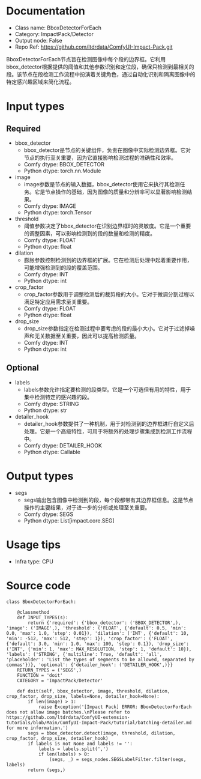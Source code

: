 # Documentation
- Class name: BboxDetectorForEach
- Category: ImpactPack/Detector
- Output node: False
- Repo Ref: https://github.com/ltdrdata/ComfyUI-Impact-Pack.git

BboxDetectorForEach节点旨在检测图像中每个段的边界框。它利用bbox_detector根据提供的阈值和其他参数识别和定位段，确保只检测到最相关的段。该节点在段检测工作流程中扮演着关键角色，通过自动化识别和隔离图像中的特定感兴趣区域来简化流程。

# Input types
## Required
- bbox_detector
    - bbox_detector是节点的关键组件，负责在图像中实际检测边界框。它对节点的执行至关重要，因为它直接影响检测过程的准确性和效率。
    - Comfy dtype: BBOX_DETECTOR
    - Python dtype: torch.nn.Module
- image
    - image参数是节点的输入数据，bbox_detector使用它来执行其检测任务。它是节点操作的基础，因为图像的质量和分辨率可以显著影响检测结果。
    - Comfy dtype: IMAGE
    - Python dtype: torch.Tensor
- threshold
    - 阈值参数决定了bbox_detector在识别边界框时的灵敏度。它是一个重要的调整因素，可以影响检测到的段的数量和检测的精度。
    - Comfy dtype: FLOAT
    - Python dtype: float
- dilation
    - 膨胀参数控制检测到的边界框的扩展。它在检测后处理中起着重要作用，可能增强检测到的段的覆盖范围。
    - Comfy dtype: INT
    - Python dtype: int
- crop_factor
    - crop_factor参数用于调整检测后的裁剪段的大小。它对于微调分割过程以满足特定应用需求至关重要。
    - Comfy dtype: FLOAT
    - Python dtype: float
- drop_size
    - drop_size参数指定在检测过程中要考虑的段的最小大小。它对于过滤掉噪声和无关数据至关重要，因此可以提高检测质量。
    - Comfy dtype: INT
    - Python dtype: int
## Optional
- labels
    - labels参数允许指定要检测的段类型。它是一个可选但有用的特性，用于集中检测特定的感兴趣的段。
    - Comfy dtype: STRING
    - Python dtype: str
- detailer_hook
    - detailer_hook参数提供了一种机制，用于对检测到的边界框进行自定义后处理。它是一个高级特性，可用于将额外的处理步骤集成到检测工作流程中。
    - Comfy dtype: DETAILER_HOOK
    - Python dtype: Callable

# Output types
- segs
    - segs输出包含图像中检测到的段，每个段都带有其边界框信息。这是节点操作的主要结果，对于进一步的分析或处理至关重要。
    - Comfy dtype: SEGS
    - Python dtype: List[impact.core.SEG]

# Usage tips
- Infra type: CPU

# Source code
```
class BboxDetectorForEach:

    @classmethod
    def INPUT_TYPES(s):
        return {'required': {'bbox_detector': ('BBOX_DETECTOR',), 'image': ('IMAGE',), 'threshold': ('FLOAT', {'default': 0.5, 'min': 0.0, 'max': 1.0, 'step': 0.01}), 'dilation': ('INT', {'default': 10, 'min': -512, 'max': 512, 'step': 1}), 'crop_factor': ('FLOAT', {'default': 3.0, 'min': 1.0, 'max': 100, 'step': 0.1}), 'drop_size': ('INT', {'min': 1, 'max': MAX_RESOLUTION, 'step': 1, 'default': 10}), 'labels': ('STRING', {'multiline': True, 'default': 'all', 'placeholder': 'List the types of segments to be allowed, separated by commas'})}, 'optional': {'detailer_hook': ('DETAILER_HOOK',)}}
    RETURN_TYPES = ('SEGS',)
    FUNCTION = 'doit'
    CATEGORY = 'ImpactPack/Detector'

    def doit(self, bbox_detector, image, threshold, dilation, crop_factor, drop_size, labels=None, detailer_hook=None):
        if len(image) > 1:
            raise Exception('[Impact Pack] ERROR: BboxDetectorForEach does not allow image batches.\nPlease refer to https://github.com/ltdrdata/ComfyUI-extension-tutorials/blob/Main/ComfyUI-Impact-Pack/tutorial/batching-detailer.md for more information.')
        segs = bbox_detector.detect(image, threshold, dilation, crop_factor, drop_size, detailer_hook)
        if labels is not None and labels != '':
            labels = labels.split(',')
            if len(labels) > 0:
                (segs, _) = segs_nodes.SEGSLabelFilter.filter(segs, labels)
        return (segs,)
```